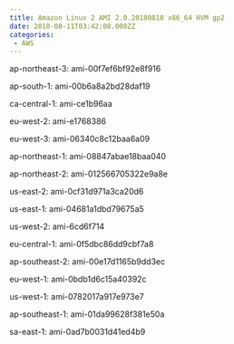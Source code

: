 ```yaml
---
title: Amazon Linux 2 AMI 2.0.20180810 x86_64 HVM gp2
date: 2018-08-11T03:42:08.000ZZ
categories:
 - AWS
---
```


ap-northeast-3: ami-00f7ef6bf92e8f916

ap-south-1: ami-00b6a8a2bd28daf19

ca-central-1: ami-ce1b96aa

eu-west-2: ami-e1768386

eu-west-3: ami-06340c8c12baa6a09

ap-northeast-1: ami-08847abae18baa040

ap-northeast-2: ami-012566705322e9a8e

us-east-2: ami-0cf31d971a3ca20d6

us-east-1: ami-04681a1dbd79675a5

us-west-2: ami-6cd6f714

eu-central-1: ami-0f5dbc86dd9cbf7a8

ap-southeast-2: ami-00e17d1165b9dd3ec

eu-west-1: ami-0bdb1d6c15a40392c

us-west-1: ami-0782017a917e973e7

ap-southeast-1: ami-01da99628f381e50a

sa-east-1: ami-0ad7b0031d41ed4b9

